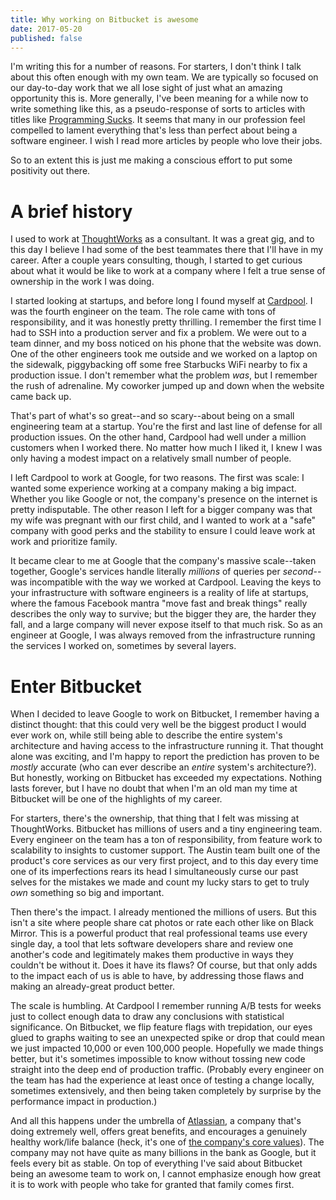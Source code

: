 ```yaml
---
title: Why working on Bitbucket is awesome
date: 2017-05-20
published: false
---
```


I'm writing this for a number of reasons. For starters, I don't think I talk about this often enough with my own team. We are typically so focused on our day-to-day work that we all lose sight of just what an amazing opportunity this is. More generally, I've been meaning for a while now to write something like this, as a pseudo-response of sorts to articles with titles like [Programming Sucks][1]. It seems that many in our profession feel compelled to lament everything that's less than perfect about being a software engineer. I wish I read more articles by people who love their jobs.

So to an extent this is just me making a conscious effort to put some positivity out there.

# A brief history

I used to work at [ThoughtWorks][2] as a consultant. It was a great gig, and to this day I believe I had some of the best teammates there that I'll have in my career. After a couple years consulting, though, I started to get curious about what it would be like to work at a company where I felt a true sense of ownership in the work I was doing.

I started looking at startups, and before long I found myself at [Cardpool][3]. I was the fourth engineer on the team. The role came with tons of responsibility, and it was honestly pretty thrilling. I remember the first time I had to SSH into a production server and fix a problem. We were out to a team dinner, and my boss noticed on his phone that the website was down. One of the other engineers took me outside and we worked on a laptop on the sidewalk, piggybacking off some free Starbucks WiFi nearby to fix a production issue. I don't remember what the problem *was*, but I remember the rush of adrenaline. My coworker jumped up and down when the website came back up.

That's part of what's so great--and so scary--about being on a small engineering team at a startup. You're the first and last line of defense for all production issues. On the other hand, Cardpool had well under a million customers when I worked there. No matter how much I liked it, I knew I was only having a modest impact on a relatively small number of people.

I left Cardpool to work at Google, for two reasons. The first was scale: I wanted some experience working at a company making a big impact. Whether you like Google or not, the company's presence on the internet is pretty indisputable. The other reason I left for a bigger company was that my wife was pregnant with our first child, and I wanted to work at a "safe" company with good perks and the stability to ensure I could leave work at work and prioritize family.

It became clear to me at Google that the company's massive scale--taken together, Google's services handle literally *millions* of queries per *second*--was incompatible with the way we worked at Cardpool. Leaving the keys to your infrastructure with software engineers is a reality of life at startups, where the famous Facebook mantra "move fast and break things" really describes the only way to survive; but the bigger they are, the harder they fall, and a large company will never expose itself to that much risk. So as an engineer at Google, I was always removed from the infrastructure running the services I worked on, sometimes by several layers.

# Enter Bitbucket

When I decided to leave Google to work on Bitbucket, I remember having a distinct thought: that this could very well be the biggest product I would ever work on, while still being able to describe the entire system's architecture and having access to the infrastructure running it. That thought alone was exciting, and I'm happy to report the prediction has proven to be *mostly* accurate (who can ever describe an *entire* system's architecture?). But honestly, working on Bitbucket has exceeded my expectations. Nothing lasts forever, but I have no doubt that when I'm an old man my time at Bitbucket will be one of the highlights of my career.

For starters, there's the ownership, that thing that I felt was missing at ThoughtWorks. Bitbucket has millions of users and a tiny engineering team. Every engineer on the team has a ton of responsibility, from feature work to scalability to insights to customer support. The Austin team built one of the product's core services as our very first project, and to this day every time one of its imperfections rears its head I simultaneously curse our past selves for the mistakes we made and count my lucky stars to get to truly *own* something so big and important.

Then there's the impact. I already mentioned the millions of users. But this isn't a site where people share cat photos or rate each other like on Black Mirror. This is a powerful product that real professional teams use every single day, a tool that lets software developers share and review one another's code and legitimately makes them productive in ways they couldn't be without it. Does it have its flaws? Of course, but that only adds to the impact each of us is able to have, by addressing those flaws and making an already-great product better.

The scale is humbling. At Cardpool I remember running A/B tests for weeks just to collect enough data to draw any conclusions with statistical significance. On Bitbucket, we flip feature flags with trepidation, our eyes glued to graphs waiting to see an unexpected spike or drop that could mean we just impacted 10,000 or even 100,000 people. Hopefully we made things better, but it's sometimes impossible to know without tossing new code straight into the deep end of production traffic. (Probably every engineer on the team has had the experience at least once of testing a change locally, sometimes extensively, and then being taken completely by surprise by the performance impact in production.)

And all this happens under the umbrella of [Atlassian][4], a company that's doing extremely well, offers great benefits, and encourages a genuinely healthy work/life balance (heck, it's one of [the company's core values][5]). The company may not have quite as many billions in the bank as Google, but it feels every bit as stable. On top of everything I've said about Bitbucket being an awesome team to work on, I cannot emphasize enough how great it is to work with people who take for granted that family comes first.

[1]: https://www.stilldrinking.org/programming-sucks
[2]: https://www.thoughtworks.com/
[3]: https://www.cardpool.com/
[4]: https://www.atlassian.com/
[5]: https://www.atlassian.com/company/values
